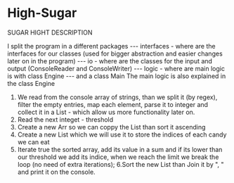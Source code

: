 # High-Sugar

SUGAR HIGHT DESCRIPTION

I split the program in a different packages 
--- interfaces - where are the interfaces for our classes (used for bigger abstraction and easier changes later on in the program)
--- io - where are the classes for the input and output (ConsoleReader and ConsoleWriter) 
--- logic - where are main logic is with class Engine
--- and a class Main 
The main logic is also explained in the class Engine
1. We read from the console array of strings, than we split it (by regex), filter the empty entries,
   map each element, parse it to integer and collect it in a List - which allow us more functionality later on.
2. Read the next integet - threshold
3. Create a new Arr so we can coppy the List than sort it ascending
4. Create a new List which we will use it to store the indices of each candy we can eat
5. Iterate true the sorted array, add its value in a sum and if its lower than our threshold we add its indice,
when we reach the limit we break the loop (no need of extra iterations);
6.Sort the new List than Join it by  ", " and print it on the console.
